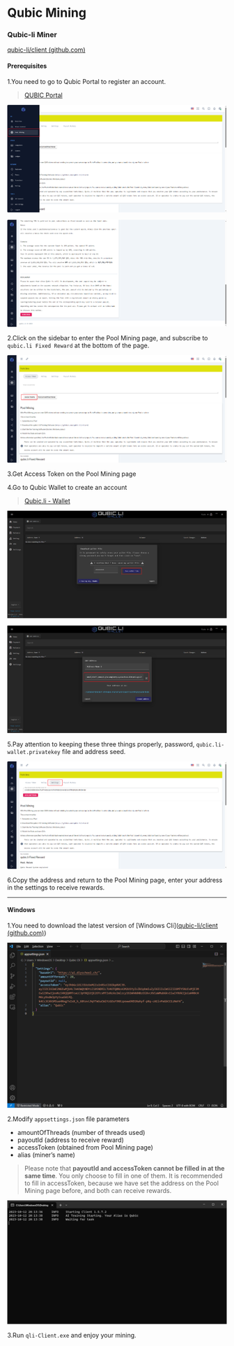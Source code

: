# Qubic Mining

### Qubic-li Miner

[qubic-li/client (github.com)](https://github.com/qubic-li/client)

#### Prerequisites

1.You need to go to Qubic Portal to register an account.

> [QUBIC Portal](https://app.qubic.li/sign-up)



![15.png](https://github.com/XARKUR/Qubic/blob/main/img/15.png?raw=true)

![16.png](https://github.com/XARKUR/Qubic/blob/main/img/16.png?raw=true)

2.Click on the sidebar to enter the Pool Mining page, and subscribe to `qubic.li Fixed Reward` at the bottom of the page.



![17.png](https://github.com/XARKUR/Qubic/blob/main/img/17.png?raw=true)

3.Get Access Token on the Pool Mining page



4.Go to Qubic Wallet to create an account

> [Qubic.li - Wallet](https://wallet.qubic.li/)



![18.png](https://github.com/XARKUR/Qubic/blob/main/img/18.png?raw=true)

![19.png](https://github.com/XARKUR/Qubic/blob/main/img/19.png?raw=true)

5.Pay attention to keeping these three things properly, password, `qubic.li-wallet.privatekey` file and address seed.



![20.png](https://github.com/XARKUR/Qubic/blob/main/img/20.png?raw=true)

6.Copy the address and return to the Pool Mining page, enter your address in the settings to receive rewards.

***

#### Windows

1.You need to download the latest version of [Windows Cli]([qubic-li/client (github.com)](https://github.com/qubic-li/client#download))



![21.png](https://github.com/XARKUR/Qubic/blob/main/img/21.png?raw=true)

2.Modify `appsettings.json` file parameters

- amountOfThreads (number of threads used)
- payoutId (address to receive reward)
- accessToken (obtained from Pool Mining page)
- alias (miner’s name)

> Please note that **payoutId and accessToken cannot be filled in at the same time**. You only choose to fill in one of them. It is recommended to fill in accessToken, because we have set the address on the Pool Mining page before, and both can receive rewards.



![22.png](https://github.com/XARKUR/Qubic/blob/main/img/22.png?raw=true)

3.Run `qli-Client.exe` and enjoy your mining.

